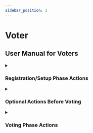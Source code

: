 ```yaml
---
sidebar_position: 2
---
```


# Voter

## User Manual for Voters

<details>
<summary>

### Registration/Setup Phase Actions

</summary>

**1. Index / Login Page**

- Email/Password Login
  ![Login](../../../static/img/user-manual/User/1_login.png)

- SingPass Login
  ![SingPass Login](../../../static/img/user-manual/User/2_singpass.png)

**2. Login**

Fill up the email address and password, and click on the “login” button:
![Login Filled](../../../static/img/user-manual/User/3_login_filled.png)

**3. Key Generation**

Generate a pair of public and private keys:
![Generate Keys](../../../static/img/user-manual/User/4_generate_download.png)

The zip file’s contents:
![Generated Keys](../../../static/img/user-manual/User/4_generate_shown.png)

</details>

<details>
<summary>

### Optional Actions Before Voting

</summary>

**1. Login Again**

If the voter has their generated keys, a waiting page is displayed. Click “Exit” to log out.
![Login Again](../../../static/img/user-manual/User/5_login_again.png)
![Waiting Page](../../../static/img/user-manual/User/6_wait.png)

</details>

<details>
<summary>

### Voting Phase Actions

</summary>

**1. Login Again**

Fill up the email address and password, and click on the “login” button:
![Login Again](../../../static/img/user-manual/User/5_login_again.png)

**2. Upload Private Key**

Upload the private key that you generated earlier:
![Upload Key](../../../static/img/user-manual/User/7_upload.png)

**3. Candidate Selection**

Select the checkbox on the candidate you are voting for:
![Candidate Selection](../../../static/img/user-manual/User/8_checkbox.png)

Click the “Submit Vote” button:
![Submit Vote](../../../static/img/user-manual/User/9_submit.png)

Click the “Confirm” button:
![Confirm Vote](../../../static/img/user-manual/User/10_confirm.png)

The thank you page is displayed. Click “Exit” to safely log out:
![Thank You](../../../static/img/user-manual/User/10_thankyou.png)

</details>
